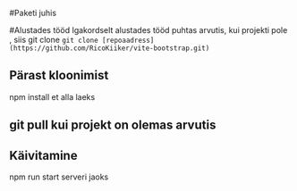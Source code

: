#Paketi juhis

#Alustades tööd
Igakordselt alustades tööd puhtas arvutis, kui projekti pole , siis git clone
`git clone [repoaadress] (https://github.com/RicoKiiker/vite-bootstrap.git)`

## Pärast kloonimist
npm install et alla laeks

## git pull kui projekt on olemas arvutis

## Käivitamine
npm run start serveri jaoks